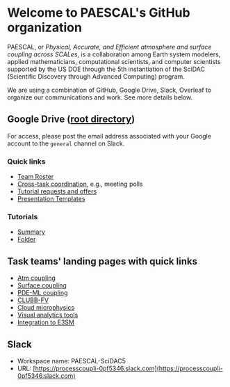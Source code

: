 # Welcome to PAESCAL's GitHub organization

PAESCAL, or _Physical, Accurate, and Efficient atmosphere and surface coupling across SCALes_, is a collaboration among Earth system modelers, applied mathematicians, computational scientists, and computer scientists supported by the US DOE through the 5th instantiation of the SciDAC (Scientific Discovery through Advanced Computing) program.

We are using a combination of GitHub, Google Drive, Slack, Overleaf to organize our communications and work. See more details below. 

## Google Drive ([root directory](https://drive.google.com/drive/folders/1g4sARFUXLBBKqlsvTg8_gFkA_oyavHUc?usp=sharing))

For access, please post the email address associated with your Google account to the `general` channel on Slack.

### Quick links

- [Team Roster](https://docs.google.com/document/d/1GWyVbbYer3HVUS7K2mA0XJDt8xwuMbV9_D2tOBbXlwI/edit)
- [Cross-task coordination](https://docs.google.com/document/d/1TRKWYu0zkAS_tEv9AN77O9w3iYwI-wquer_etBSWr0U/edit), e.g., meeting polls
- [Tutorial requests and offers](https://docs.google.com/document/d/1M7DxNKx1D5AJv6BHngLke8TlX8xh2pc4w947Gw8RJm4/edit)
- [Presentation Templates](https://drive.google.com/drive/folders/1vMegNrOWen_K2gAvsGftEzGYyez1kHFN?usp=share_link)

### Tutorials

- [Summary](https://docs.google.com/document/d/1NtJM5o7-W1OF0MnDwJ-rWH1CjTzA4mdiiWdlchWGFtU/edit)
- [Folder](https://drive.google.com/drive/folders/1E_BhKjCqRnywo8A0O8cCLfoNHMboIwfD)


## Task teams' landing pages with quick links

- [Atm coupling](https://github.com/PAESCAL-SciDAC5/task-notes-atm-coupling/)
- [Surface coupling](https://github.com/PAESCAL-SciDAC5/task-notes-sfc-coupling)
- [PDE-ML coupling](https://github.com/PAESCAL-SciDAC5/task-notes-PDE-ML-coupling)
- [CLUBB-FV](https://github.com/PAESCAL-SciDAC5/task-notes-CLUBB-FV)
- [Cloud microphysics](https://github.com/PAESCAL-SciDAC5/task-notes-cloud-microphysics)
- [Visual analytics tools](https://github.com/PAESCAL-SciDAC5/task-notes-visualization)
- [Integration to E3SM](https://github.com/PAESCAL-SciDAC5/task-notes-integration-to-E3SM)

## Slack

- Workspace name: PAESCAL-SciDAC5
- URL: [https://processcoupli-0pf5346.slack.com](https://processcoupli-0pf5346.slack.com)


<!---

Types of repos in this organization:

- Atmospheric model and parameterization codes, including PAESCAL-owned codes as well as forks and mirrors of other's repos (e.g., E3SM, CLUBB).
- Task team's collaboration spaces for keeping meeting notes and sharing scripts, how-to documents, etc. These repos' names start with "task-notes-".
- Project management and outreach-related repos. E.g., [project-notes](https://github.com/PAESCAL-SciDAC5/project-notes) which keeps notes for the all-hands meetings; [public-website-dev](https://github.com/PAESCAL-SciDAC5/public-website-dev) and [PAESCAL-SciDAC5.github.io](https://github.com/PAESCAL-SciDAC5/PAESCAL-SciDAC5.github.io) which are used for developing and deploying the project's public website.

Large binary files (e.g., presentation PPT files and data files) should be stored somewhere else (further info to be included).

Manuscripts and documents that our team members are collectively editing are more likely stored on Overleaf or Google Doc.

--> 

<!--

**Here are some ideas to get you started:**

 what is your organization all about?

🧙 Remember, you can do mighty things with the power of [Markdown](https://docs.github.com/github/writing-on-github/getting-started-with-writing-and-formatting-on-github/basic-writing-and-formatting-syntax)
-->
